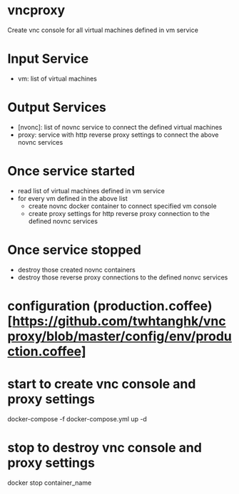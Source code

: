 # vncproxy
Create vnc console for all virtual machines defined in vm service

# Input Service
- vm: list of virtual machines

# Output Services
- [nvonc]: list of novnc service to connect the defined virtual machines
- proxy: service with http reverse proxy settings to connect the above novnc services

# Once service started
- read list of virtual machines defined in vm service
- for every vm defined in the above list
    - create novnc docker container to connect specified vm console
    - create proxy settings for http reverse proxy connection to the defined novnc services


# Once service stopped
- destroy those created novnc containers
- destroy those reverse proxy connections to the defined nonvc services

# configuration (production.coffee)[https://github.com/twhtanghk/vncproxy/blob/master/config/env/production.coffee]

# start to create vnc console and proxy settings
docker-compose -f docker-compose.yml up -d

# stop to destroy vnc console and proxy settings
docker stop container_name
